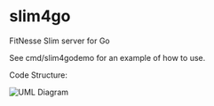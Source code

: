 # slim4go
FitNesse Slim server for Go

See cmd/slim4godemo for an example of how to use.

Code Structure:

![UML Diagram](http://www.plantuml.com/plantuml/png/fLNDRjiy4BphANZyleFx146HD4qQ0tPis4PxNabhcpL5AaigYFlpxYL1KgHf1Jtq8e2xezdPuPAyrGR839seUcXES42s5RpR8hqYiPyLOuq0hSiWOniyS6sG7lcR6GZ_-tyggXz9TI7b_lQmtvNzS6bXUsXylILgZV8miZEkFcmGMYI_N3XM6PWibMpT7t3829FEDUznL0dj56IhcXEQAn2pg4BFpQ_PR6ITpYR2a0z6pMOVB-7NQMsNA0qtvyegZ3kmz-ub-uElT0wAxzes-Pu7akKX-WmTQiiRWG7bmcq8BQmsSmmkPIgSjfvKWrghSXJcRlTwGZFksDeZhymsOD2r6F8guZ-hUn32mlrYtlMApBXSmWdJt70G_0Ukwk_OcBaSusPxxcebof8UzmIo5KZ9iEI91tmwtokf3GsDKHGBeuxLGkGBHb5p-QfEkCIkHbfb8gvSp3MF_se3ia7zZPlZcj1kS53D2jb1R_nXedO89Q55-siWZV_gilwxpJwwWrfWRdBfclvgQLiFTbCtPTUpaZjyYtLAPot1WAjzDCmwLenWE6bNa-Q0PT1Zyn5v7nQih5Zqz6RgttoTixzBcpkNkCj4VX2D9GTg1Q-1WCxvMGof1Q_736FtGacySFEXEQgqDvTtnrhrHM3Gnn0fD_tE7PQjiS92gIU4yXw9f1bReYa5kxOJQTvrkXfJltamtTqRV1bGnt5P0kaZnCPt15Bl5NNk76nG3yAaGSflj0T_2-SXz-Z4qUvxb6qqKw0JSMVY-cK0eIVl0KDS7aRW3hX82-MpkPpKf7_yGlLws5--XvIwpXwkr4Pubq8FpjNYtOdlIH4l3rQL3tUO_s87grjhpD29Fm00)
